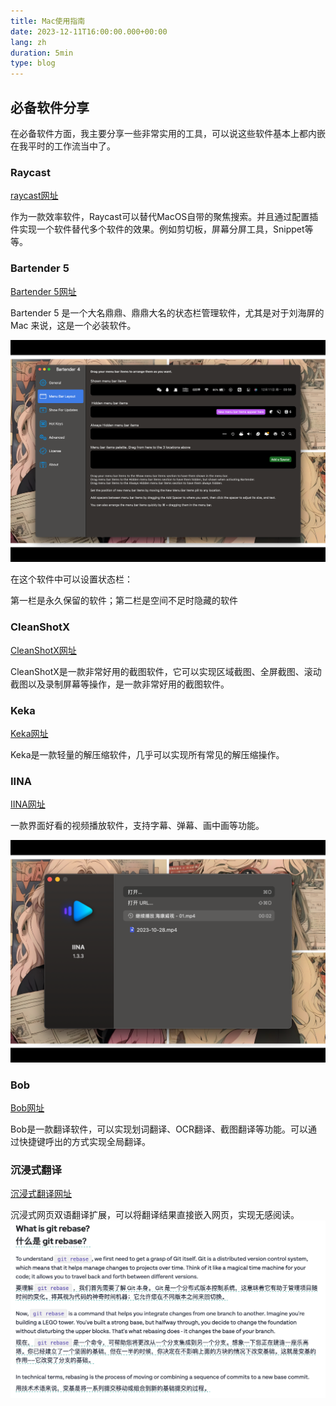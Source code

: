 ```yaml
---
title: Mac使用指南
date: 2023-12-11T16:00:00.000+00:00
lang: zh
duration: 5min
type: blog
---
```

## 必备软件分享
在必备软件方面，我主要分享一些非常实用的工具，可以说这些软件基本上都内嵌在我平时的工作流当中了。

### Raycast 
[raycast网址](https://www.raycast.com/)

作为一款效率软件，Raycast可以替代MacOS自带的聚焦搜索。并且通过配置插件实现一个软件替代多个软件的效果。例如剪切板，屏幕分屏工具，Snippet等等。

### Bartender 5
[Bartender 5网址](https://www.macbartender.com/)

Bartender 5 是一个大名鼎鼎、鼎鼎大名的状态栏管理软件，尤其是对于刘海屏的 Mac 来说，这是一个必装软件。

![](https://raw.githubusercontent.com/eeee0717/chentaoImg/master/Bartender4.png)

在这个软件中可以设置状态栏：

第一栏是永久保留的软件；第二栏是空间不足时隐藏的软件

### CleanShotX
[CleanShotX网址](https://cleanshot.com/)

CleanShotX是一款非常好用的截图软件，它可以实现区域截图、全屏截图、滚动截图以及录制屏幕等操作，是一款非常好用的截图软件。

### Keka
[Keka网址](https://www.keka.io/)

Keka是一款轻量的解压缩软件，几乎可以实现所有常见的解压缩操作。

### IINA
[IINA网址](https://iina.io/)

一款界面好看的视频播放软件，支持字幕、弹幕、画中画等功能。

![](https://raw.githubusercontent.com/eeee0717/chentaoImg/master/IINA.png)

### Bob
[Bob网址](https://bobtranslate.com/)

Bob是一款翻译软件，可以实现划词翻译、OCR翻译、截图翻译等功能。可以通过快捷键呼出的方式实现全局翻译。

### 沉浸式翻译
[沉浸式翻译网址](https://chromewebstore.google.com/detail/%E6%B2%89%E6%B5%B8%E5%BC%8F%E7%BF%BB%E8%AF%91-%E5%8F%8C%E8%AF%AD%E5%AF%B9%E7%85%A7%E7%BD%91%E9%A1%B5%E7%BF%BB%E8%AF%91-pdf%E6%96%87%E6%A1%A3%E7%BF%BB%E8%AF%91/bpoadfkcbjbfhfodiogcnhhhpibjhbnh?hl=zh-CN)

沉浸式网页双语翻译扩展，可以将翻译结果直接嵌入网页，实现无感阅读。
![](https://raw.githubusercontent.com/eeee0717/chentaoImg/master/沉浸式翻译.png)
